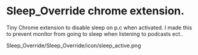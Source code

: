 # Sleep_Override chrome extension.
Tiny Chrome extension to disable sleep on p.c when activated.
I made this to prevent monitor from going to sleep when listening to podcasts ect..

Sleep_Override/Sleep_Override/icon/sleep_active.png
